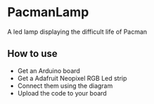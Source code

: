 # PacmanLamp
A led lamp displaying the difficult life of Pacman

## How to use
- Get an Arduino board
- Get a Adafruit Neopixel RGB Led strip
- Connect them using the diagram
- Upload the code to your board
